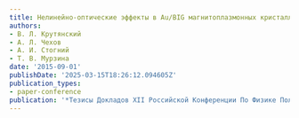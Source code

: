 ```yaml
---
title: Нелинейно-оптические эффекты в Au/BIG магнитоплазмонных кристаллах
authors:
- В. Л. Крутянский
- А. Л. Чехов
- А. И. Стогний
- Т. В. Мурзина
date: '2015-09-01'
publishDate: '2025-03-15T18:26:12.094605Z'
publication_types:
- paper-conference
publication: '*Тезисы Докладов XII Российской Конференции По Физике Полупроводников*'
---
```

